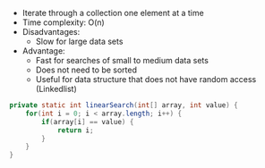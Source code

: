 - Iterate through a collection one element at a time
- Time complexity: O(n)
- Disadvantages:
	- Slow for large data sets
- Advantage:
	- Fast for searches of small to medium data sets
	- Does not need to be sorted
	- Useful for data structure that does not have random access (Linkedlist)

```Java
private static int linearSearch(int[] array, int value) {
	for(int i = 0; i < array.length; i++) {
		if(array[i] == value) {
			return i;
		}
	}
}
```